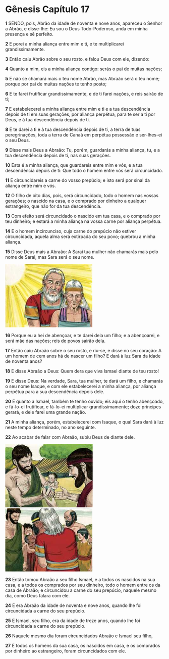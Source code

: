 # Gênesis Capítulo 17

**1** 	SENDO, pois, Abrão da idade de noventa e nove anos, apareceu o Senhor a Abrão, e disse-lhe: Eu sou o Deus Todo-Poderoso, anda em minha presença e sê perfeito.

**2** 	E porei a minha aliança entre mim e ti, e te multiplicarei grandissimamente.

**3** 	Então caiu Abrão sobre o seu rosto, e falou Deus com ele, dizendo:

**4** 	Quanto a mim, eis a minha aliança contigo: serás o pai de muitas nações;

**5** 	E não se chamará mais o teu nome Abrão, mas Abraão será o teu nome; porque por pai de muitas nações te tenho posto;

**6** 	E te farei frutificar grandissimamente, e de ti farei nações, e reis sairão de ti;

**7** 	E estabelecerei a minha aliança entre mim e ti e a tua descendência depois de ti em suas gerações, por aliança perpétua, para te ser a ti por Deus, e à tua descendência depois de ti.

**8** 	E te darei a ti e à tua descendência depois de ti, a terra de tuas peregrinações, toda a terra de Canaã em perpétua possessão e ser-lhes-ei o seu Deus.

**9** 	Disse mais Deus a Abraão: Tu, porém, guardarás a minha aliança, tu, e a tua descendência depois de ti, nas suas gerações.

**10** 	Esta é a minha aliança, que guardareis entre mim e vós, e a tua descendência depois de ti: Que todo o homem entre vós será circuncidado.

**11** 	E circuncidareis a carne do vosso prepúcio; e isto será por sinal da aliança entre mim e vós.

**12** 	O filho de oito dias, pois, será circuncidado, todo o homem nas vossas gerações; o nascido na casa, e o comprado por dinheiro a qualquer estrangeiro, que não for da tua descendência.

**13** 	Com efeito será circuncidado o nascido em tua casa, e o comprado por teu dinheiro; e estará a minha aliança na vossa carne por aliança perpétua.

**14** 	E o homem incircunciso, cuja carne do prepúcio não estiver circuncidada, aquela alma será extirpada do seu povo; quebrou a minha aliança.

**15** 	Disse Deus mais a Abraão: A Sarai tua mulher não chamarás mais pelo nome de Sarai, mas Sara será o seu nome.

![](../Images/SweetPublishing/1-17-1.jpg) 

**16** 	Porque eu a hei de abençoar, e te darei dela um filho; e a abençoarei, e será mãe das nações; reis de povos sairão dela.

**17** 	Então caiu Abraão sobre o seu rosto, e riu-se, e disse no seu coração: A um homem de cem anos há de nascer um filho? E dará à luz Sara da idade de noventa anos?

**18** 	E disse Abraão a Deus: Quem dera que viva Ismael diante de teu rosto!

**19** 	E disse Deus: Na verdade, Sara, tua mulher, te dará um filho, e chamarás o seu nome Isaque, e com ele estabelecerei a minha aliança, por aliança perpétua para a sua descendência depois dele.

**20** 	E quanto a Ismael, também te tenho ouvido; eis aqui o tenho abençoado, e fá-lo-ei frutificar, e fá-lo-ei multiplicar grandissimamente; doze príncipes gerará, e dele farei uma grande nação.

**21** 	A minha aliança, porém, estabelecerei com Isaque, o qual Sara dará à luz neste tempo determinado, no ano seguinte.

**22** 	Ao acabar de falar com Abraão, subiu Deus de diante dele.

![](../Images/SweetPublishing/1-17-2.jpg) ![](../Images/SweetPublishing/1-17-3.jpg) 

**23** 	Então tomou Abraão a seu filho Ismael, e a todos os nascidos na sua casa, e a todos os comprados por seu dinheiro, todo o homem entre os da casa de Abraão; e circuncidou a carne do seu prepúcio, naquele mesmo dia, como Deus falara com ele.

**24** 	E era Abraão da idade de noventa e nove anos, quando lhe foi circuncidada a carne do seu prepúcio.

**25** 	E Ismael, seu filho, era da idade de treze anos, quando lhe foi circuncidada a carne do seu prepúcio.

**26** 	Naquele mesmo dia foram circuncidados Abraão e Ismael seu filho,

**27** 	E todos os homens da sua casa, os nascidos em casa, e os comprados por dinheiro ao estrangeiro, foram circuncidados com ele.

